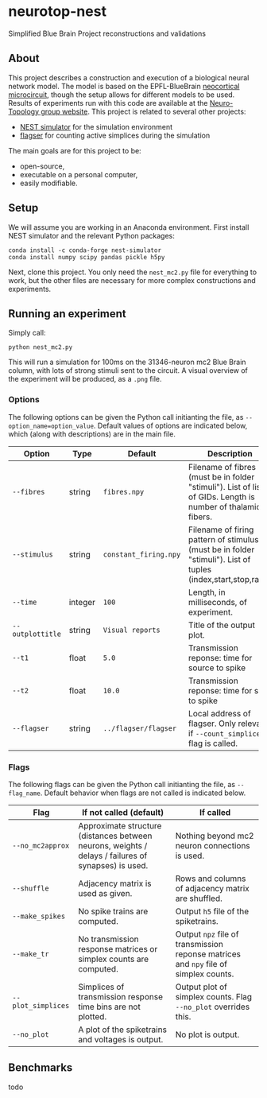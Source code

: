 # neurotop-nest
Simplified Blue Brain Project reconstructions and validations

## About 

This project describes a construction and execution of a biological neural network model. The model is based on the EPFL-BlueBrain <a href="https://bbp.epfl.ch/nmc-portal/downloads">neocortical microcircuit</a>, though the setup allows for different models to be used. Results of experiments run with this code are available at the <a href="https://homepages.abdn.ac.uk/neurotopology/data_portal/nest/">Neuro-Topology group website</a>. This project is related to several other projects:
+ <a href="https://github.com/nest/nest-simulator">NEST simulator</a> for the simulation environment
+ <a href="https://github.com/luetge/flagser">flagser</a> for counting active simplices during the simulation

The main goals are for this project to be:
+ open-source,
+ executable on a personal computer,
+ easily modifiable.

## Setup

We will assume you are working in an Anaconda environment. First install NEST simulator and the relevant Python packages:

	conda install -c conda-forge nest-simulator 
	conda install numpy scipy pandas pickle h5py

Next, clone this project. You only need the `nest_mc2.py` file for everything to work, but the other files are necessary for more complex constructions and experiments.

## Running an experiment

Simply call:

	python nest_mc2.py

This will run a simulation for 100ms on the 31346-neuron mc2 Blue Brain column, with lots of strong stimuli sent to the circuit. A visual overview of the experiment will be produced, as a `.png` file.

### Options

The following options can be given the Python call initianting the file, as `--option_name=option_value`. Default values of options are indicated below, which (along with descriptions) are in the main file.

| Option              | Type    | Default                      | Description                                                                                                   |
| ------------------- | ------- | ---------------------------- | ------------------------------------------------------------------------------------------------------------- |
| `--fibres`          | string  | `fibres.npy`                 | Filename of fibres (must be in folder "stimuli"). List of lists of GIDs. Length is number of thalamic fibers. |
| `--stimulus`        | string  | `constant_firing.npy`        | Filename of firing pattern of stimulus (must be in folder "stimuli"). List of tuples (index,start,stop,rate). |
| `--time`            | integer | `100`                        | Length, in milliseconds, of experiment.                                                                       |
| `--outplottitle`    | string  | `Visual reports`             | Title of the output plot.                                                                                     |
| `--t1`              | float   | `5.0`                        | Transmission reponse: time for source to spike                                                                |
| `--t2`              | float   | `10.0`                       | Transmission reponse: time for sink to spike                                                                  |
| `--flagser`         | string  | `../flagser/flagser`         | Local address of flagser. Only relevant if `--count_simplices` flag is called.                                |


### Flags

The following flags can be given the Python call initianting the file, as `--flag_name`. Default behavior when flags are not called is indicated below.

| Flag              | If not called (default)                                                                             | If called                                                                           |
| ----------------- | ----------------------------------------------------------------------------------------------------| ----------------------------------------------------------------------------------- |
| `--no_mc2approx`  | Approximate structure (distances between neurons, weights / delays / failures of synapses) is used. | Nothing beyond mc2 neuron connections is used.                                      |
| `--shuffle`       | Adjacency matrix is used as given.                                                                  | Rows and columns of adjacency matrix are shuffled.                                  |
| `--make_spikes`   | No spike trains are computed.                                                                       | Output `h5` file of the spiketrains.                                                |
| `--make_tr`       | No transmission response matrices or simplex counts are computed.                                   | Output `npz` file of transmission reponse matrices and `npy` file of simplex counts.|
| `--plot_simplices`| Simplices of transmission response time bins are not plotted.                                       | Output plot of simplex counts. Flag `--no_plot` overrides this.                     |
| `--no_plot`       | A plot of the spiketrains and voltages is output.                                                   | No plot is output.                                                                  |


## Benchmarks

todo
